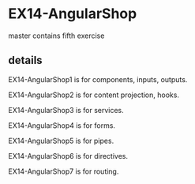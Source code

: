 # EX14-AngularShop

master contains fifth exercise

## details

EX14-AngularShop1 is for components, inputs, outputs.

EX14-AngularShop2 is for content projection, hooks.

EX14-AngularShop3 is for services.

EX14-AngularShop4 is for forms.

EX14-AngularShop5 is for pipes.

EX14-AngularShop6 is for directives.

EX14-AngularShop7 is for routing.